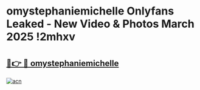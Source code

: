 # omystephaniemichelle Onlyfans Leaked - New Video & Photos March 2025 !2mhxv

# <h2><a href="https://2awg15.iuczelnia.edu.pl?title=omystephaniemichelle&ref=2mhxv">🔗👉 🔴 omystephaniemichelle</a></h2>

[![acn](https://github.com/user-attachments/assets/0f9c940e-d8b0-45ae-aac7-cd30a18b3e1c)](https://2awg15.iuczelnia.edu.pl?title=omystephaniemichelle&ref=2mhxv)


